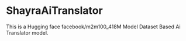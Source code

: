 # ShayraAiTranslator
This is a Hugging face facebook/m2m100_418M Model Dataset Based Ai Translator model.
